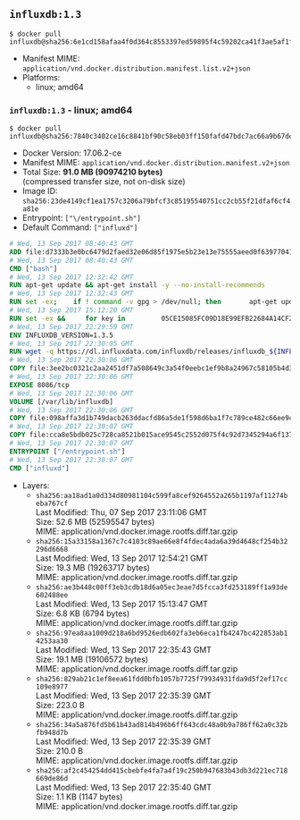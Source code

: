## `influxdb:1.3`

```console
$ docker pull influxdb@sha256:6e1cd158afaa4f0d364c8553397ed59895f4c59202ca41f3ae5af1f2d404c45d
```

-	Manifest MIME: `application/vnd.docker.distribution.manifest.list.v2+json`
-	Platforms:
	-	linux; amd64

### `influxdb:1.3` - linux; amd64

```console
$ docker pull influxdb@sha256:7840c3402ce16c8841bf90c58eb03ff150fafd47bdc7ac66a9b67def1d6abd90
```

-	Docker Version: 17.06.2-ce
-	Manifest MIME: `application/vnd.docker.distribution.manifest.v2+json`
-	Total Size: **91.0 MB (90974210 bytes)**  
	(compressed transfer size, not on-disk size)
-	Image ID: `sha256:23de4149cf1ea1757c3206a79bfcf3c85195540751cc2cb55f21dfaf6cf4a81e`
-	Entrypoint: `["\/entrypoint.sh"]`
-	Default Command: `["influxd"]`

```dockerfile
# Wed, 13 Sep 2017 08:40:43 GMT
ADD file:d7333b3e0bc6479d2faed32e06d85f1975e5b23e13e75555aeed0f639770413b in / 
# Wed, 13 Sep 2017 08:40:43 GMT
CMD ["bash"]
# Wed, 13 Sep 2017 12:32:42 GMT
RUN apt-get update && apt-get install -y --no-install-recommends 		ca-certificates 		curl 		wget 	&& rm -rf /var/lib/apt/lists/*
# Wed, 13 Sep 2017 12:32:43 GMT
RUN set -ex; 	if ! command -v gpg > /dev/null; then 		apt-get update; 		apt-get install -y --no-install-recommends 			gnupg2 			dirmngr 		; 		rm -rf /var/lib/apt/lists/*; 	fi
# Wed, 13 Sep 2017 15:12:20 GMT
RUN set -ex &&     for key in         05CE15085FC09D18E99EFB22684A14CF2582E0C5 ;     do         gpg --keyserver ha.pool.sks-keyservers.net --recv-keys "$key" ||         gpg --keyserver pgp.mit.edu --recv-keys "$key" ||         gpg --keyserver keyserver.pgp.com --recv-keys "$key" ;     done
# Wed, 13 Sep 2017 22:29:59 GMT
ENV INFLUXDB_VERSION=1.3.5
# Wed, 13 Sep 2017 22:30:05 GMT
RUN wget -q https://dl.influxdata.com/influxdb/releases/influxdb_${INFLUXDB_VERSION}_amd64.deb.asc &&     wget -q https://dl.influxdata.com/influxdb/releases/influxdb_${INFLUXDB_VERSION}_amd64.deb &&     gpg --batch --verify influxdb_${INFLUXDB_VERSION}_amd64.deb.asc influxdb_${INFLUXDB_VERSION}_amd64.deb &&     dpkg -i influxdb_${INFLUXDB_VERSION}_amd64.deb &&     rm -f influxdb_${INFLUXDB_VERSION}_amd64.deb*
# Wed, 13 Sep 2017 22:30:06 GMT
COPY file:3ee2bc0321c2aa2451df7a508649c3a54f0eebc1ef9b8a24967c58105b4d3160 in /etc/influxdb/influxdb.conf 
# Wed, 13 Sep 2017 22:30:06 GMT
EXPOSE 8086/tcp
# Wed, 13 Sep 2017 22:30:06 GMT
VOLUME [/var/lib/influxdb]
# Wed, 13 Sep 2017 22:30:06 GMT
COPY file:098affa3d1b749dacb263ddacfd86a5de1f598d6ba1f7c789ce482c66ee9c80b in /entrypoint.sh 
# Wed, 13 Sep 2017 22:30:07 GMT
COPY file:cca8e5bdb025c728ca8521b015ace9545c2552d075f4c92d7345294a6f1371c2 in /init-influxdb.sh 
# Wed, 13 Sep 2017 22:30:07 GMT
ENTRYPOINT ["/entrypoint.sh"]
# Wed, 13 Sep 2017 22:30:07 GMT
CMD ["influxd"]
```

-	Layers:
	-	`sha256:aa18ad1a0d334d80981104c599fa8cef9264552a265b1197af11274beba767cf`  
		Last Modified: Thu, 07 Sep 2017 23:11:06 GMT  
		Size: 52.6 MB (52595547 bytes)  
		MIME: application/vnd.docker.image.rootfs.diff.tar.gzip
	-	`sha256:15a33158a1367c7c4103c89ae66e8f4fdec4ada6a39d4648cf254b32296d6668`  
		Last Modified: Wed, 13 Sep 2017 12:54:21 GMT  
		Size: 19.3 MB (19263717 bytes)  
		MIME: application/vnd.docker.image.rootfs.diff.tar.gzip
	-	`sha256:ae3b448c00ff3eb3cdb18d6a05ec3eae7d5fcca3fd253189ff1a93de602488ee`  
		Last Modified: Wed, 13 Sep 2017 15:13:47 GMT  
		Size: 6.8 KB (6794 bytes)  
		MIME: application/vnd.docker.image.rootfs.diff.tar.gzip
	-	`sha256:97ea8aa1009d218a6bd9526edb602fa3eb6eca1fb4247bc422853ab14253aa30`  
		Last Modified: Wed, 13 Sep 2017 22:35:43 GMT  
		Size: 19.1 MB (19106572 bytes)  
		MIME: application/vnd.docker.image.rootfs.diff.tar.gzip
	-	`sha256:829ab21c1ef8eea61fdd0bfb1057b7725f79934931fda9d5f2ef17cc109e8977`  
		Last Modified: Wed, 13 Sep 2017 22:35:39 GMT  
		Size: 223.0 B  
		MIME: application/vnd.docker.image.rootfs.diff.tar.gzip
	-	`sha256:34a5a876fd5b61b43ad814b496b6ff643cdc48a0b9a786ff62a0c32bfb948d7b`  
		Last Modified: Wed, 13 Sep 2017 22:35:39 GMT  
		Size: 210.0 B  
		MIME: application/vnd.docker.image.rootfs.diff.tar.gzip
	-	`sha256:af2c454254dd415cbebfe4fa7a4f19c250b947683b43db3d221ec718669de86d`  
		Last Modified: Wed, 13 Sep 2017 22:35:40 GMT  
		Size: 1.1 KB (1147 bytes)  
		MIME: application/vnd.docker.image.rootfs.diff.tar.gzip

